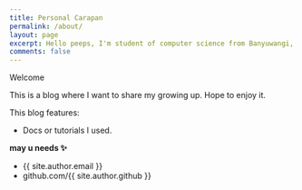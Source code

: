 ```yaml
---
title: Personal Carapan
permalink: /about/
layout: page
excerpt: Hello peeps, I'm student of computer science from Banyuwangi, living in Jogjakarta. This blog for documentation about my programming journey, running on jekyll, hosting on netlify and using my own simple theme.
comments: false
---
```


Welcome

This is a blog where I want to share my growing up. Hope to enjoy it.

This blog features:
- Docs or tutorials I used.



**may u needs ✨**

- {{ site.author.email }}
- github.com/{{ site.author.github }}
